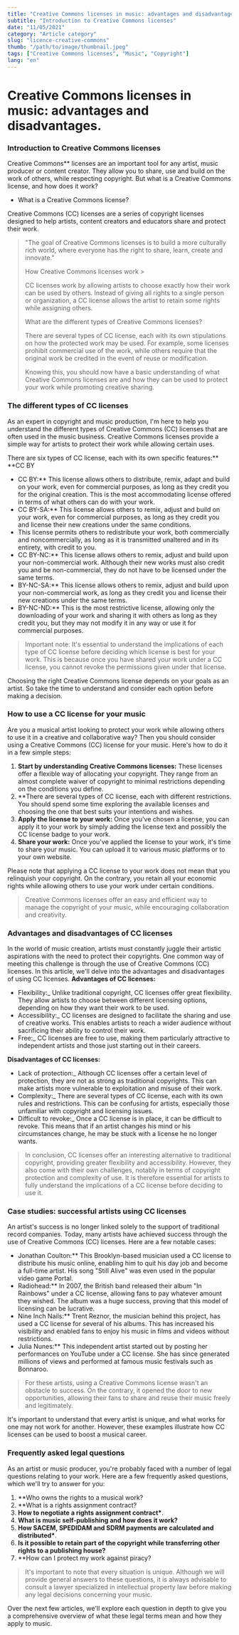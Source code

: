 ```yaml
---
title: "Creative Commons licenses in music: advantages and disadvantages."
subtitle: "Introduction to Creative Commons licenses"
date: "11/05/2021"
category: "Article category"
slug: "licence-creative-commons"
thumb: "/path/to/image/thumbnail.jpeg"
tags: ["Creative Commons licenses", "Music", "Copyright"]
lang: "en"
---
```


# Creative Commons licenses in music: advantages and disadvantages.

### Introduction to Creative Commons licenses

Creative Commons\*\* licenses are an important tool for any artist, music producer or content creator. They allow you to share, use and build on the work of others, while respecting copyright. But what is a Creative Commons license, and how does it work?

- What is a Creative Commons license?

Creative Commons (CC) licenses are a series of copyright licenses designed to help artists, content creators and educators share and protect their work.

> "The goal of Creative Commons licenses is to build a more culturally rich world, where everyone has the right to share, learn, create and innovate."
>
> How Creative Commons licenses work >
>
> CC licenses work by allowing artists to choose exactly how their work can be used by others. Instead of giving all rights to a single person or organization, a CC license allows the artist to retain some rights while assigning others.
>
> What are the different types of Creative Commons licenses?
>
> There are several types of CC license, each with its own stipulations on how the protected work may be used. For example, some licenses prohibit commercial use of the work, while others require that the original work be credited in the event of reuse or modification.
>
> Knowing this, you should now have a basic understanding of what Creative Commons licenses are and how they can be used to protect your work while promoting creative sharing.

### The different types of CC licenses

As an expert in copyright and music production, I'm here to help you understand the different types of Creative Commons (CC) licenses that are often used in the music business. Creative Commons licenses provide a simple way for artists to protect their work while allowing certain uses.

There are six types of CC license, each with its own specific features:\*\* \*\*CC BY

- CC BY:\*\* This license allows others to distribute, remix, adapt and build on your work, even for commercial purposes, as long as they credit you for the original creation. This is the most accommodating license offered in terms of what others can do with your work.
- CC BY-SA:\*\* This license allows others to remix, adjust and build on your work, even for commercial purposes, as long as they credit you and license their new creations under the same conditions.
- This license permits others to redistribute your work, both commercially and noncommercially, as long as it is transmitted unaltered and in its entirety, with credit to you.
- CC BY-NC:\*\* This license allows others to remix, adjust and build upon your non-commercial work. Although their new works must also credit you and be non-commercial, they do not have to be licensed under the same terms.
- BY-NC-SA:\*\* This license allows others to remix, adjust and build upon your non-commercial work, as long as they credit you and license their new creations under the same terms.
- BY-NC-ND:\*\* This is the most restrictive license, allowing only the downloading of your work and sharing it with others as long as they credit you, but they may not modify it in any way or use it for commercial purposes.

> Important note: It's essential to understand the implications of each type of CC license before deciding which license is best for your work. This is because once you have shared your work under a CC license, you cannot revoke the permissions given under that license.

Choosing the right Creative Commons license depends on your goals as an artist. So take the time to understand and consider each option before making a decision.

### How to use a CC license for your music

Are you a musical artist looking to protect your work while allowing others to use it in a creative and collaborative way? Then you should consider using a Creative Commons (CC) license for your music. Here's how to do it in a few simple steps:

1. **Start by understanding Creative Commons licenses:** These licenses offer a flexible way of allocating your copyright. They range from an almost complete waiver of copyright to minimal restrictions depending on the conditions you define.
2. \*\*There are several types of CC license, each with different restrictions. You should spend some time exploring the available licenses and choosing the one that best suits your intentions and wishes.
3. **Apply the license to your work:** Once you've chosen a license, you can apply it to your work by simply adding the license text and possibly the CC license badge to your work.
4. **Share your work:** Once you've applied the license to your work, it's time to share your music. You can upload it to various music platforms or to your own website.

Please note that applying a CC license to your work does not mean that you relinquish your copyright. On the contrary, you retain all your economic rights while allowing others to use your work under certain conditions.

> Creative Commons licenses offer an easy and efficient way to manage the copyright of your music, while encouraging collaboration and creativity.

### Advantages and disadvantages of CC licenses

In the world of music creation, artists must constantly juggle their artistic aspirations with the need to protect their copyrights. One common way of meeting this challenge is through the use of Creative Commons (CC) licenses. In this article, we'll delve into the advantages and disadvantages of using CC licenses. **Advantages of CC licenses:**

- Flexibility:\_ Unlike traditional copyright, CC licenses offer great flexibility. They allow artists to choose between different licensing options, depending on how they want their work to be used.
- Accessibility:\_ CC licenses are designed to facilitate the sharing and use of creative works. This enables artists to reach a wider audience without sacrificing their ability to control their work.
- Free:\_ CC licenses are free to use, making them particularly attractive to independent artists and those just starting out in their careers.

**Disadvantages of CC licenses:**

- Lack of protection:\_ Although CC licenses offer a certain level of protection, they are not as strong as traditional copyrights. This can make artists more vulnerable to exploitation and misuse of their work.
- Complexity:\_ There are several types of CC license, each with its own rules and restrictions. This can be confusing for artists, especially those unfamiliar with copyright and licensing issues.
- Difficult to revoke:\_ Once a CC license is in place, it can be difficult to revoke. This means that if an artist changes his mind or his circumstances change, he may be stuck with a license he no longer wants.

> In conclusion, CC licenses offer an interesting alternative to traditional copyright, providing greater flexibility and accessibility. However, they also come with their own challenges, notably in terms of copyright protection and complexity of use. It is therefore essential for artists to fully understand the implications of a CC license before deciding to use it.

### Case studies: successful artists using CC licenses

An artist's success is no longer linked solely to the support of traditional record companies. Today, many artists have achieved success through the use of Creative Commons (CC) licenses. Here are a few notable cases:

- Jonathan Coulton:\*\* This Brooklyn-based musician used a CC license to distribute his music online, enabling him to quit his day job and become a full-time artist. His song "Still Alive" was even used in the popular video game Portal.
- Radiohead:\*\* In 2007, the British band released their album "In Rainbows" under a CC license, allowing fans to pay whatever amount they wished. The album was a huge success, proving that this model of licensing can be lucrative.
- Nine Inch Nails:\*\* Trent Reznor, the musician behind this project, has used a CC license for several of his albums. This has increased his visibility and enabled fans to enjoy his music in films and videos without restrictions.
- Julia Nunes:\*\* This independent artist started out by posting her performances on YouTube under a CC license. She has since generated millions of views and performed at famous music festivals such as Bonnaroo.

> For these artists, using a Creative Commons license wasn't an obstacle to success. On the contrary, it opened the door to new opportunities, allowing their fans to share and reuse their music freely and legitimately.

It's important to understand that every artist is unique, and what works for one may not work for another. However, these examples illustrate how CC licenses can be used to boost a musical career.

### Frequently asked legal questions

As an artist or music producer, you're probably faced with a number of legal questions relating to your work. Here are a few frequently asked questions, which we'll try to answer for you:

1. \*\*Who owns the rights to a musical work?
2. \*\*What is a rights assignment contract?
3. **How to negotiate a rights assignment contract\***.
4. **What is music self-publishing and how does it work?**
5. **How SACEM, SPEDIDAM and SDRM payments are calculated and distributed\***.
6. **Is it possible to retain part of the copyright while transferring other rights to a publishing house?**
7. \*\*How can I protect my work against piracy?

> It's important to note that every situation is unique. Although we will provide general answers to these questions, it is always advisable to consult a lawyer specialized in intellectual property law before making any legal decisions concerning your music.

Over the next few articles, we'll explore each question in depth to give you a comprehensive overview of what these legal terms mean and how they apply to music.
